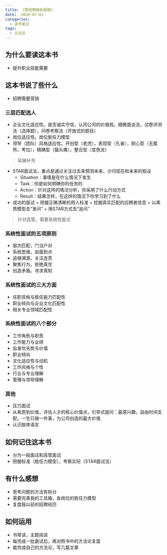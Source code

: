 ```yaml
---
title: 《把招聘做到极致》
date:  2020-07-01
categories:
  - 读书笔记
tags:
  - 方法论
---
```


## 为什么要读这本书
- 提升职业技能需要

## 这本书说了些什么
- 招聘需要营销

### 三层匹配选人
- 企业文化适应性。是否诚实守信，认同公司的价值观。细微面谈法，试卷评测法（选择题），问卷考察法（开放式的题目）
- 岗位适应性。岗位胜任力模型
- 领导（团队）风格适应性。开创型（老虎），表现型（孔雀），耐心型（无尾熊，考拉），精确型（猫头鹰），整合型（变色龙）

>延展补充  
- STAR面试法，重点是通过关注过去来预测未来，少问现在和未来的假设
  - Situation：事情是在什么情况下发生
  - Task：你是如何明确你的任务的
  - Action：针对这样的情况分析，你采用了什么行动方式
  - Result：结果怎样，在这样的情况下你学习到了什么  
- 成功的面试 = 把握正确清晰的用人标准 + 挖掘真实匹配的应聘者信息 = 以素质模型去“发问” + 用STAR方式去“追问”

> 针对高管，需要系统性面试

### 系统性面试的五项原则
- 层次匹配，门当户对
- 系统思维，由面到点
- 追根溯源，关注连贯
- 聚焦行为，拒绝真空
- 创造矛盾，寻求真知

### 系统性面试的三大方面
- 任职资格与胜任能力匹配性
- 职业倾向与企业文化匹配性
- 相关专业领域匹配性

### 系统性面试的八个部分
- 工作角色与职责
- 工作能力与业绩
- 自身优劣势与价值
- 职业倾向
- 文化适应性与动机
- 工作风格与个性
- 行业与专业理解
- 管理与领导理解

### 其他
- 压力面试
- 从素质到价值，评估人才的核心价值点，引导式提问：最感兴趣，自由时间支配，一生只做一件事，为公司创造的最大价值
- 认识肢体语言

## 如何记住这本书
- 分为一般面试和高管面试
- 把握标准（胜任力模型），考察实际（STAR面试法）

## 有什么感想
- 思考问题的方法有拆分
- 需要完善我的工具箱，各岗位的胜任力模型
- 复盘我以前的招聘经历

## 如何运用
- 书常读，主题阅读
- 每完成一批面试后，再对照书中的方法论复盘
- 裁剪成自己的方法论，写几篇文章




